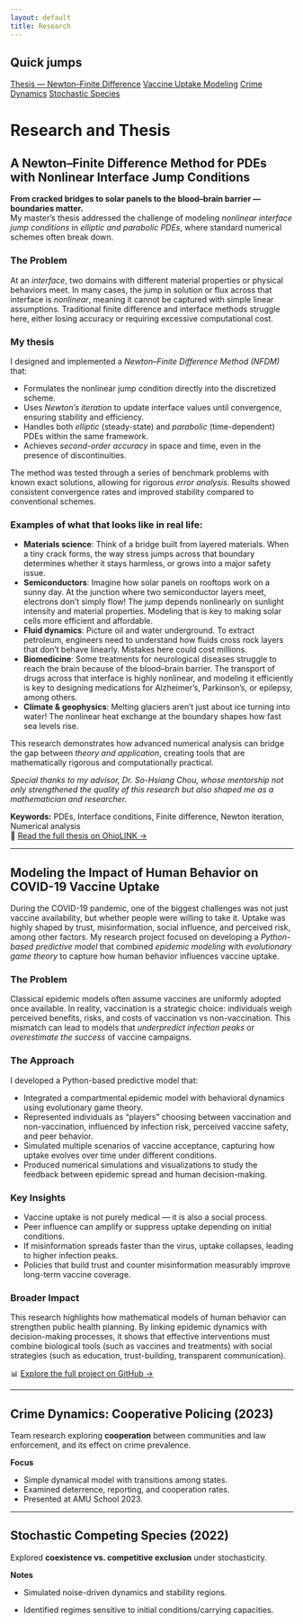 ```yaml
---
layout: default
title: Research
---
```


<div class="page-shell">
  <!-- Left sticky quick jumps -->
  <aside class="sidebar">
    <h2>Quick jumps</h2>
    <a href="#thesis-newton–finite-difference-method-2025">Thesis — Newton–Finite Difference</a>
    <a href="#modeling-vaccine-uptake-with-behavior--epidemics-2023">Vaccine Uptake Modeling</a>
    <a href="#crime-dynamics-cooperative-policing-2023">Crime Dynamics</a>
    <a href="#stochastic-competing-species-2022">Stochastic Species</a>
  </aside>

  <!-- Main content -->
  <div class="content" markdown="1">

# Research and Thesis  

## A Newton–Finite Difference Method for PDEs with Nonlinear Interface Jump Conditions  

**From cracked bridges to solar panels to the blood–brain barrier — boundaries matter.**  
My master’s thesis addressed the challenge of modeling *nonlinear interface jump conditions* in *elliptic and parabolic PDEs*, where standard numerical schemes often break down.  

### The Problem  
At an *interface*, two domains with different material properties or physical behaviors meet. In many cases, the jump in solution or flux across that interface is *nonlinear*, meaning it cannot be captured with simple linear assumptions. Traditional finite difference and interface methods struggle here, either losing accuracy or requiring excessive computational cost.  

### My thesis  
I designed and implemented a *Newton–Finite Difference Method (NFDM)* that:  
- Formulates the nonlinear jump condition directly into the discretized scheme.  
- Uses *Newton’s iteration* to update interface values until convergence, ensuring stability and efficiency.  
- Handles both *elliptic* (steady-state) and *parabolic* (time-dependent) PDEs within the same framework.  
- Achieves *second-order accuracy* in space and time, even in the presence of discontinuities. 

The method was tested through a series of benchmark problems with known exact solutions, allowing for rigorous *error analysis*. Results showed consistent convergence rates and improved stability compared to conventional schemes.  

### Examples of what that looks like in real life:  
- **Materials science**: Think of a bridge built from layered materials. When a tiny crack forms, the way stress jumps across that boundary determines whether it stays harmless, or grows into a major safety issue.  
- **Semiconductors**: Imagine how solar panels on rooftops work on a sunny day. At the junction where two semiconductor layers meet, electrons don’t simply flow! The jump depends nonlinearly on sunlight intensity and material properties. Modeling that is key to making solar cells more efficient and affordable.
- **Fluid dynamics**: Picture oil and water underground. To extract petroleum, engineers need to understand how fluids cross rock layers that don’t behave linearly. Mistakes here could cost millions.
- **Biomedicine**: Some treatments for neurological diseases struggle to reach the brain because of the blood–brain barrier. The transport of drugs across that interface is highly nonlinear, and modeling it efficiently is key to designing medications for Alzheimer’s, Parkinson’s, or epilepsy, among others.  
- **Climate & geophysics**: Melting glaciers aren’t just about ice turning into water! The nonlinear heat exchange at the boundary shapes how fast sea levels rise.  

This research demonstrates how advanced numerical analysis can bridge the gap between *theory and application*, creating tools that are mathematically rigorous and computationally practical.  

*Special thanks to my advisor, Dr. So-Hsiang Chou, whose mentorship not only strengthened the quality of this research but also shaped me as a mathematician and researcher.*

**Keywords:** PDEs, Interface conditions, Finite difference, Newton iteration, Numerical analysis  
📄 [Read the full thesis on OhioLINK →](http://rave.ohiolink.edu/etdc/view?acc_num=bgsu1750284991046446)


---


## Modeling the Impact of Human Behavior on COVID-19 Vaccine Uptake  

During the COVID-19 pandemic, one of the biggest challenges was not just vaccine availability, but whether people were willing to take it. Uptake was highly shaped by trust, misinformation, social influence, and perceived risk, among other factors. My research project focused on developing a *Python-based predictive model* that combined *epidemic modeling* with *evolutionary game theory* to capture how human behavior influences vaccine uptake.  

### The Problem  
Classical epidemic models often assume vaccines are uniformly adopted once available. In reality, vaccination is a strategic choice: individuals weigh perceived benefits, risks, and costs of vaccination vs non-vaccination. This mismatch can lead to models that *underpredict infection peaks* or *overestimate the success* of vaccine campaigns.  

### The Approach  
I developed a Python-based predictive model that:  
- Integrated a compartmental epidemic model with behavioral dynamics using evolutionary game theory.  
- Represented individuals as “players” choosing between vaccination and non-vaccination, influenced by infection risk, perceived vaccine safety, and peer behavior.  
- Simulated multiple scenarios of vaccine acceptance, capturing how uptake evolves over time under different conditions.  
- Produced numerical simulations and visualizations to study the feedback between epidemic spread and human decision-making.  

### Key Insights  
- Vaccine uptake is not purely medical — it is also a social process.  
- Peer influence can amplify or suppress uptake depending on initial conditions.  
- If misinformation spreads faster than the virus, uptake collapses, leading to higher infection peaks.  
- Policies that build trust and counter misinformation measurably improve long-term vaccine coverage.  

### Broader Impact  
This research highlights how mathematical models of human behavior can strengthen public health planning. By linking epidemic dynamics with decision-making processes, it shows that effective interventions must combine biological tools (such as vaccines and treatments) with social strategies (such as education, trust-building, transparent communication).  

📊 [Explore the full project on GitHub →](https://drive.google.com/file/d/19TXbXPjAJ3T5Eq59psV8N86TiFoCG8ht/view)  

 


---

## Crime Dynamics: Cooperative Policing (2023)
Team research exploring **cooperation** between communities and law enforcement, and its effect on crime prevalence.

**Focus**
- Simple dynamical model with transitions among states.
- Examined deterrence, reporting, and cooperation rates.
- Presented at AMU School 2023.

---

## Stochastic Competing Species (2022)
Explored **coexistence vs. competitive exclusion** under stochasticity.

**Notes**
- Simulated noise-driven dynamics and stability regions.
- Identified regimes sensitive to initial conditions/carrying capacities.

  </div>
</div>
